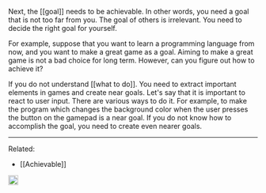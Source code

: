 
Next, the [[goal]] needs to be achievable. In other words, you need a goal that is not too far from you. The goal of others is irrelevant. You need to decide the right goal for yourself.

For example, suppose that you want to learn a programming language from now, and you want to make a great game as a goal. Aiming to make a great game is not a bad choice for long term. However, can you figure out how to achieve it?

If you do not understand [[what to do]]. You need to extract important elements in games and create near goals. Let's say that it is important to react to user input. There are various ways to do it. For example, to make the program which changes the background color when the user presses the button on the gamepad is a near goal. If you do not know how to accomplish the goal, you need to create even nearer goals.

---

Related:

- [[Achievable]]
<img src='https://scrapbox.io/api/pages/nishio/en/icon' alt='en.icon' height="19.5"/>